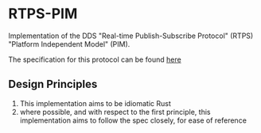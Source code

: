 # RTPS-PIM

Implementation of the DDS "Real-time Publish-Subscribe Protocol" (RTPS) "Platform Independent Model" (PIM).

The specification for this protocol can be found [here](https://www.omg.org/spec/DDSI-RTPS/2.5/PDF)


## Design Principles

1. This implementation aims to be idiomatic Rust
2. where possible, and with respect to the first principle, this implementation aims to follow the spec closely, for ease of reference
